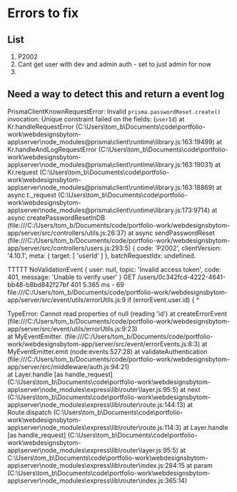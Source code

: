 # Errors to fix

## List

  1. P2002
  2. Cant get user with dev and admin auth - set to just admin for now
  3.  

## Need a way to detect this and return a event log

PrismaClientKnownRequestError:
Invalid `prisma.passwordReset.create()` invocation:
Unique constraint failed on the fields: (`userId`)
    at Kr.handleRequestError (C:\Users\tom_b\Documents\code\portfolio-work\webdesignsbytom-app\server\node_modules\@prisma\client\runtime\library.js:163:19499)
    at Kr.handleAndLogRequestError (C:\Users\tom_b\Documents\code\portfolio-work\webdesignsbytom-app\server\node_modules\@prisma\client\runtime\library.js:163:19031)
    at Kr.request (C:\Users\tom_b\Documents\code\portfolio-work\webdesignsbytom-app\server\node_modules\@prisma\client\runtime\library.js:163:18869)
    at async t._request (C:\Users\tom_b\Documents\code\portfolio-work\webdesignsbytom-app\server\node_modules\@prisma\client\runtime\library.js:173:9714)
    at async createPasswordResetInDB (file:///C:/Users/tom_b/Documents/code/portfolio-work/webdesignsbytom-app/server/src/controllers/utils.js:26:37)
    at async sendPasswordReset (file:///C:/Users/tom_b/Documents/code/portfolio-work/webdesignsbytom-app/server/src/controllers/users.js:293:5) {
  code: 'P2002',
  clientVersion: '4.10.1',
  meta: { target: [ 'userId' ] },
  batchRequestIdx: undefined.



TTTTT NoValidationEvent {
  user: null,
  topic: 'Invalid access token',
  code: 401,
  message: 'Unable to verify user'
}
GET /users/0c342fcd-4222-4641-bb48-b8bd842f27bf 401 5.365 ms - 69      
file:///C:/Users/tom_b/Documents/code/portfolio-work/webdesignsbytom-app/server/src/event/utils/errorUtils.js:9
  if (errorEvent.user.id) {
                      ^

TypeError: Cannot read properties of null (reading 'id')
    at createErrorEvent (file:///C:/Users/tom_b/Documents/code/portfolio-work/webdesignsbytom-app/server/src/event/utils/errorUtils.js:9:23)  
    at MyEventEmitter.<anonymous> (file:///C:/Users/tom_b/Documents/code/portfolio-work/webdesignsbytom-app/server/src/event/errorEvents.js:8:3)
    at MyEventEmitter.emit (node:events:527:28)
    at validateAuthentication (file:///C:/Users/tom_b/Documents/code/portfolio-work/webdesignsbytom-app/server/src/middleware/auth.js:94:21)  
    at Layer.handle [as handle_request] (C:\Users\tom_b\Documents\code\portfolio-work\webdesignsbytom-app\server\node_modules\express\lib\router\layer.js:95:5)
    at next (C:\Users\tom_b\Documents\code\portfolio-work\webdesignsbytom-app\server\node_modules\express\lib\router\route.js:144:13)
    at Route.dispatch (C:\Users\tom_b\Documents\code\portfolio-work\webdesignsbytom-app\server\node_modules\express\lib\router\route.js:114:3)    at Layer.handle [as handle_request] (C:\Users\tom_b\Documents\code\portfolio-work\webdesignsbytom-app\server\node_modules\express\lib\router\layer.js:95:5)
    at C:\Users\tom_b\Documents\code\portfolio-work\webdesignsbytom-app\server\node_modules\express\lib\router\index.js:284:15
    at param (C:\Users\tom_b\Documents\code\portfolio-work\webdesignsbytom-app\server\node_modules\express\lib\router\index.js:365:14)  